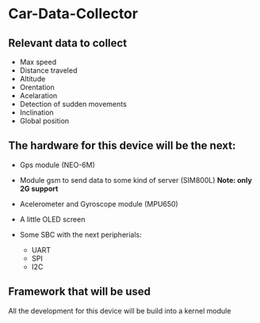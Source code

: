 # Car-Data-Collector

## Relevant data to collect

* Max speed
* Distance traveled
* Altitude
* Orentation
* Acelaration
* Detection of sudden movements
* Inclination
* Global position

## The hardware for this device will be the next:

- Gps module (NEO-6M)

- Module gsm to send data to some kind of server (SIM800L) **Note: only 2G support** 

- Acelerometer and Gyroscope module (MPU650)
- A little OLED screen 

- Some SBC with the next peripherials:
	- UART
	- SPI
	- I2C

## Framework that will be used

All the development for this device will be build into a kernel module
